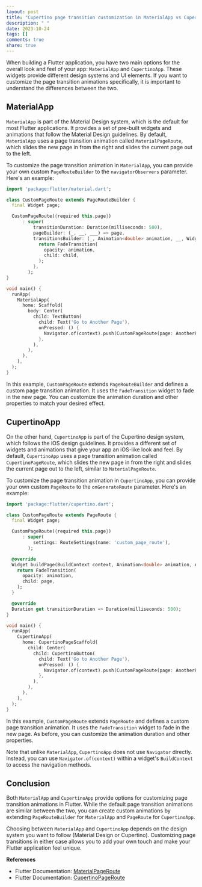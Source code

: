 ```yaml
---
layout: post
title: "Cupertino page transition customization in MaterialApp vs CupertinoApp"
description: " "
date: 2023-10-24
tags: []
comments: true
share: true
---
```


When building a Flutter application, you have two main options for the overall look and feel of your app: `MaterialApp` and `CupertinoApp`. These widgets provide different design systems and UI elements. If you want to customize the page transition animations specifically, it is important to understand the differences between the two.

## MaterialApp

`MaterialApp` is part of the Material Design system, which is the default for most Flutter applications. It provides a set of pre-built widgets and animations that follow the Material Design guidelines. By default, `MaterialApp` uses a page transition animation called `MaterialPageRoute`, which slides the new page in from the right and slides the current page out to the left.

To customize the page transition animation in `MaterialApp`, you can provide your own custom `PageRouteBuilder` to the `navigatorObservers` parameter. Here's an example:

```dart
import 'package:flutter/material.dart';

class CustomPageRoute extends PageRouteBuilder {
  final Widget page;

  CustomPageRoute({required this.page})
      : super(
          transitionDuration: Duration(milliseconds: 500),
          pageBuilder: (_, __, ___) => page,
          transitionsBuilder: (_, Animation<double> animation, __, Widget child) {
            return FadeTransition(
              opacity: animation,
              child: child,
            );
          },
        );
}

void main() {
  runApp(
    MaterialApp(
      home: Scaffold(
        body: Center(
          child: TextButton(
            child: Text('Go to Another Page'),
            onPressed: () {
              Navigator.of(context).push(CustomPageRoute(page: AnotherPage()));
            },
          ),
        ),
      ),
    ),
  );
}
```

In this example, `CustomPageRoute` extends `PageRouteBuilder` and defines a custom page transition animation. It uses the `FadeTransition` widget to fade in the new page. You can customize the animation duration and other properties to match your desired effect.

## CupertinoApp

On the other hand, `CupertinoApp` is part of the Cupertino design system, which follows the iOS design guidelines. It provides a different set of widgets and animations that give your app an iOS-like look and feel. By default, `CupertinoApp` uses a page transition animation called `CupertinoPageRoute`, which slides the new page in from the right and slides the current page out to the left, similar to `MaterialPageRoute`.

To customize the page transition animation in `CupertinoApp`, you can provide your own custom `PageRoute` to the `onGenerateRoute` parameter. Here's an example:

```dart
import 'package:flutter/cupertino.dart';

class CustomPageRoute extends PageRoute {
  final Widget page;

  CustomPageRoute({required this.page})
      : super(
          settings: RouteSettings(name: 'custom_page_route'),
        );

  @override
  Widget buildPage(BuildContext context, Animation<double> animation, Animation<double> secondaryAnimation) {
    return FadeTransition(
      opacity: animation,
      child: page,
    );
  }

  @override
  Duration get transitionDuration => Duration(milliseconds: 500);
}

void main() {
  runApp(
    CupertinoApp(
      home: CupertinoPageScaffold(
        child: Center(
          child: CupertinoButton(
            child: Text('Go to Another Page'),
            onPressed: () {
              Navigator.of(context).push(CustomPageRoute(page: AnotherPage()));
            },
          ),
        ),
      ),
    ),
  );
}
```

In this example, `CustomPageRoute` extends `PageRoute` and defines a custom page transition animation. It uses the `FadeTransition` widget to fade in the new page. As before, you can customize the animation duration and other properties.

Note that unlike `MaterialApp`, `CupertinoApp` does not use `Navigator` directly. Instead, you can use `Navigator.of(context)` within a widget's `BuildContext` to access the navigation methods.

## Conclusion

Both `MaterialApp` and `CupertinoApp` provide options for customizing page transition animations in Flutter. While the default page transition animations are similar between the two, you can create custom animations by extending `PageRouteBuilder` for `MaterialApp` and `PageRoute` for `CupertinoApp`. 

Choosing between `MaterialApp` and `CupertinoApp` depends on the design system you want to follow (Material Design or Cupertino). Customizing page transitions in either case allows you to add your own touch and make your Flutter application feel unique. 

**References**
- Flutter Documentation: [MaterialPageRoute](https://api.flutter.dev/flutter/material/MaterialPageRoute-class.html)
- Flutter Documentation: [CupertinoPageRoute](https://api.flutter.dev/flutter/cupertino/CupertinoPageRoute-class.html)
